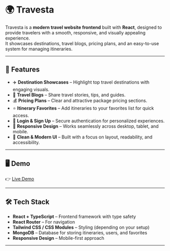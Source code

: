 # 🌍 Travesta

Travesta is a **modern travel website frontend** built with **React**, designed to provide travelers with a smooth, responsive, and visually appealing experience.  
It showcases destinations, travel blogs, pricing plans, and an easy-to-use system for managing itineraries.

---

## 🚀 Features

- ✈️ **Destination Showcases** – Highlight top travel destinations with engaging visuals.  
- 📰 **Travel Blogs** – Share travel stories, tips, and guides.  
- 💰 **Pricing Plans** – Clear and attractive package pricing sections.  
- ⭐ **Itinerary Favorites** – Add itineraries to your favorites list for quick access.  
- 🔐 **Login & Sign Up** – Secure authentication for personalized experiences.  
- 📱 **Responsive Design** – Works seamlessly across desktop, tablet, and mobile.  
- 🎨 **Clean & Modern UI** – Built with a focus on layout, readability, and accessibility.  

---

## 🖥️ Demo

👉 [Live Demo](https://travesta-travel-planner.vercel.app/)  


---

## 🛠️ Tech Stack

- **React + TypeScript** – Frontend framework with type safety  
- **React Router** – For navigation  
- **Tailwind CSS / CSS Modules** – Styling (depending on your setup)  
- **MongoDB** – Database for storing itineraries, users, and favorites  
- **Responsive Design** – Mobile-first approach  
  

---

